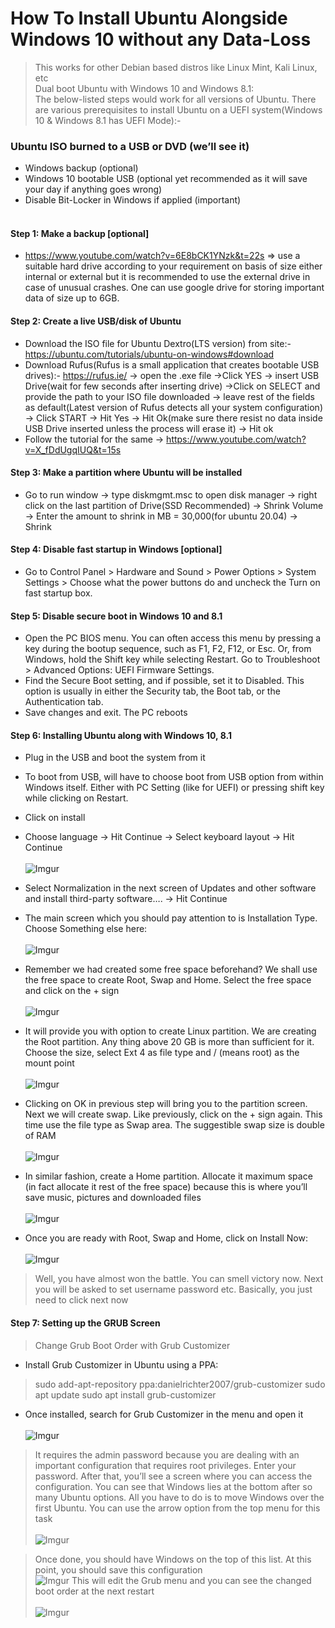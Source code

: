 # How To Install Ubuntu Alongside Windows 10 without any Data-Loss
> This works for other Debian based distros like Linux Mint, Kali Linux, etc<br>
> Dual boot Ubuntu with Windows 10 and Windows 8.1:<br>
> The below-listed steps would work for all versions of Ubuntu. There are various prerequisites to install Ubuntu on a UEFI system(Windows 10 & Windows 8.1 has UEFI Mode):-<br>

### Ubuntu ISO burned to a USB or DVD (we’ll see it)
* Windows backup (optional)
* Windows 10 bootable USB (optional yet recommended as it will save your day if anything goes wrong)
* Disable Bit-Locker in Windows if applied (important)<br><br>
#### Step 1: Make a backup [optional]
* https://www.youtube.com/watch?v=6E8bCK1YNzk&t=22s => use a suitable hard drive according to your requirement on basis of size either internal or external but it is recommended to use the external drive in case of unusual crashes. One can use google drive for storing important data of size up to 6GB.
#### Step 2: Create a live USB/disk of Ubuntu
* Download the ISO file for Ubuntu Dextro(LTS version) from site:- https://ubuntu.com/tutorials/ubuntu-on-windows#download
* Download Rufus(Rufus is a small application that creates bootable USB drives):- https://rufus.ie/ -> open the .exe file ->Click YES -> insert USB Drive(wait for few seconds after inserting drive) ->Click on SELECT and provide the path to your ISO file downloaded -> leave rest of the fields as default(Latest version of Rufus detects all your system configuration) -> Click START -> Hit Yes -> Hit Ok(make sure there resist no data inside USB Drive inserted unless the process will erase it) -> Hit ok
* Follow the tutorial for the same ->  https://www.youtube.com/watch?v=X_fDdUgqIUQ&t=15s

#### Step 3: Make a partition where Ubuntu will be installed
* Go to run window -> type diskmgmt.msc to open disk manager -> right click on the last partition of Drive(SSD Recommended) -> Shrink Volume -> Enter the amount to shrink in MB = 30,000(for ubuntu 20.04) -> Shrink

#### Step 4: Disable fast startup in Windows [optional]
* Go to Control Panel > Hardware and Sound > Power Options > System Settings > Choose what the power buttons do and uncheck the Turn on fast startup box.
#### Step 5: Disable secure boot in Windows 10 and 8.1
* Open the PC BIOS menu. You can often access this menu by pressing a key during the bootup sequence, such as F1, F2, F12, or Esc.
Or, from Windows, hold the Shift key while selecting Restart. Go to Troubleshoot > Advanced Options: UEFI Firmware Settings.
* Find the Secure Boot setting, and if possible, set it to Disabled. This option is usually in either the Security tab, the Boot tab, or the Authentication tab.
* Save changes and exit. The PC reboots
#### Step 6: Installing Ubuntu along with Windows 10, 8.1
* Plug in the USB and boot the system from it
* To boot from USB, will have to choose boot from USB option from within Windows itself. Either with PC Setting (like for UEFI) or pressing shift key while clicking on Restart.
* Click on install
* Choose language -> Hit Continue -> Select keyboard layout -> Hit Continue<br><br>
![Imgur](https://imgur.com/u5w6jIE.jpg)

* Select Normalization in the next screen of Updates and other software and install third-party software…. -> Hit Continue
* The main screen which you should pay attention to is Installation Type. Choose Something else here:<br><br>
![Imgur](https://imgur.com/y1h4kNL.jpg)

* Remember we had created some free space beforehand? We shall use the free space to create Root, Swap and Home. Select the free space and click on the + sign<br><br>
![Imgur](https://imgur.com/FvbgPmt.jpg)

* It will provide you with option to create Linux partition. We are creating the Root partition. Any thing above 20 GB is more than sufficient for it. Choose the size, select Ext 4 as file type and / (means root) as the mount point<br><br>
![Imgur](https://imgur.com/1SpXSes.jpg)

* Clicking on OK in previous step will bring you to the partition screen. Next we will create swap. Like previously, click on the + sign again. This time use the file type as Swap area. The suggestible swap size is double of RAM<br><br>
![Imgur](https://imgur.com/JNJqKmN.jpg)

* In similar fashion, create a Home partition. Allocate it maximum space (in fact allocate it rest of the free space) because this is where you’ll save music, pictures and downloaded files<br><br>
![Imgur](https://imgur.com/YTo8Fq9.jpg)

* Once you are ready with Root, Swap and Home, click on Install Now:<br><br>
![Imgur](https://imgur.com/gIeFcwq.jpg)

> Well, you have almost won the battle. You can smell victory now. Next you will be asked to set username password etc. Basically, you just need to click next now
#### Step 7: Setting up the GRUB Screen
> Change Grub Boot Order with Grub Customizer

* Install Grub Customizer in Ubuntu using a PPA:

> sudo add-apt-repository ppa:danielrichter2007/grub-customizer 
> sudo apt update
> sudo apt install grub-customizer

* Once installed, search for Grub Customizer in the menu and open it<br><br>
![Imgur](https://imgur.com/Sqzamsv.jpg)



> It requires the admin password because you are dealing with an important configuration that requires root privileges. Enter your password.
> After that, you’ll see a screen where you can access the configuration. You can see that Windows lies at the bottom after so many Ubuntu options.
> All you have to do is to move Windows over the first Ubuntu. You can use the arrow option from the top menu for this task<br><br>
![Imgur](https://imgur.com/vd3su54.jpg)



>Once done, you should have Windows on the top of this list. At this point, you should save this configuration<br>
![Imgur](https://imgur.com/9EuKmph.jpg)
>This will edit the Grub menu and you can see the changed boot order at the next restart<br><br>
![Imgur](https://imgur.com/jw0TuzK.jpg)





 

 
 

 
 
 



